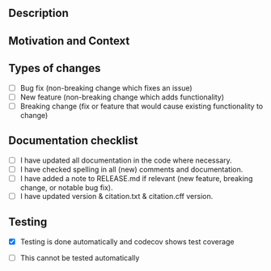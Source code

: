 ## Description
<!--- Describe your changes in detail -->

## Motivation and Context
<!--- Why is this change required? What problem does it solve? -->
<!--- If it fixes an open issue, please link to the issue here, using the 'fixes #<issue>' syntax. -->

## Types of changes
<!--- What types of changes does your code introduce? Put an `x` in all the boxes that apply: -->
- [ ] Bug fix (non-breaking change which fixes an issue)
- [ ] New feature (non-breaking change which adds functionality)
- [ ] Breaking change (fix or feature that would cause existing functionality to change)

## Documentation checklist
<!--- Go over all the following points, and put an `x` in all the boxes that apply. -->
- [ ] I have updated all documentation in the code where necessary.
- [ ] I have checked spelling in all (new) comments and documentation.
- [ ] I have added a note to RELEASE.md if relevant (new feature, breaking change, or notable bug fix).
- [ ] I have updated version & citation.txt & citation.cff version.

## Testing
- [X] Testing is done automatically and codecov shows test coverage
- [ ] This cannot be tested automatically <!-- describe how it has been tested)-->

